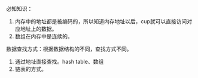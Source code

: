 必知知识：

1. 内存中的地址都是被编码的，所以知道内存地址以后，cup就可以直接访问对应地址上的数据。
2. 数组在内存中是连续的。





数据查找方式：根据数据结构的不同，查找方式不同。

1. 通过地址直接查找。hash table、数组
2. 链表的方式。